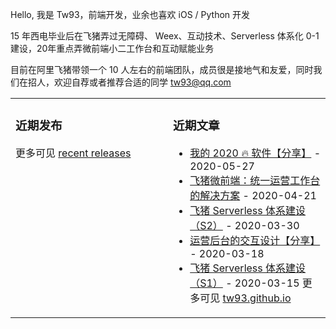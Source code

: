 Hello, 我是 Tw93，前端开发，业余也喜欢 iOS / Python 开发

15 年西电毕业后在飞猪弄过无障碍、 Weex、互动技术、Serverless 体系化 0-1 建设，20年重点弄微前端小二工作台和互动赋能业务

目前在阿里飞猪带领一个 10 人左右的前端团队，成员很是接地气和友爱，同时我们在招人，欢迎自荐或者推荐合适的同学 tw93@qq.com

<table><tr><td valign="top" width="50%">

### 近期发布

<!-- recent_releases starts -->

<!-- recent_releases ends -->

更多可见 [recent releases](https://github.com/tw93/tw93/blob/main/releases.md)

  </td><td valign="top" width="50%">

### 近期文章

<!-- blog starts -->

- [我的 2020 🔥 软件【分享】](https://tw93.github.io/2020-05-27/good-app.html) - 2020-05-27
- [飞猪微前端：统一运营工作台的解决方案](https://tw93.github.io/2020-04-21/one.html) - 2020-04-21
- [飞猪 Serverless 体系建设（S2）](https://tw93.github.io/2020-03-30/serverless-two.html) - 2020-03-30
- [运营后台的交互设计【分享】](https://tw93.github.io/2020-03-18/how-to-do-design.html) - 2020-03-18
- [飞猪 Serverless 体系建设（S1）](https://tw93.github.io/2020-03-15/serverless-one.html) - 2020-03-15
  <!-- blog ends -->
  更多可见 [tw93.github.io](https://tw93.github.io/)
  </td></tr></table>
